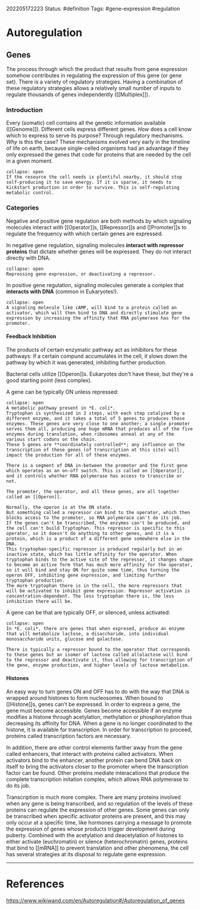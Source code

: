 202205172223
Status: #definition
Tags: #gene-expression #regulation 

# Autoregulation
## Genes

The process through which the product that results from gene expression somehow contributes in regulating the expression of this gene (or gene set). There is a variety of regulatory strategies. Having a combination of these regulatory strategies allows a relatively small number of inputs to regulate thousands of genes independently ([[Multiplex]]).

### Introduction
Every (somatic) cell contains all the genetic information available ([[Genome]]). Different cells express different genes. *How* does a cell know which to express to serve its purpose? Through regulatory mechanisms. *Why* is this the case? These mechanisms evolved very early in the timeline of life on earth, because single-celled organisms had an advantage if they only expressed the genes that code for proteins that are needed by the cell in a given moment.
```ad-example
collapse: open
If the resource the cell needs is plentiful nearby, it should stop self-producing it to save energy. If it is sparse, it needs to kickstart production in order to survive. This is self-regulating metabolic control.

```

### Categories
Negative and positive gene regulation are both methods by which signaling molecules interact with [[Operator]]s, [[Repressor]]s and [[Promoter]]s to regulate the frequency with which certain genes are expressed.

In negative gene regulation, signaling molecules **interact with repressor proteins** that dictate whether genes will be expressed. They do not interact directly with DNA.
```ad-example
collapse: open
Repressing gene expression, or deactivating a repressor.

```

In positive gene regulation, signaling molecules generate a complex that **interacts with DNA** (common in Eukaryotes!).
```ad-example
collapse: open
A signaling molecule like cAMP, will bind to a protein called an activator, which will then bind to DNA and directly stimulate gene expression by increasing the affinity that RNA polymerase has for the promoter.

```

#### Feedback Inhibition

The products of certain enzymatic pathway act as inhibitors for these pathways: if a certain compund accumulates in the cell, it slows down the pathway by which it was generated, inhibiting further production.

Bacterial cells utilize [[Operon]]s. Eukaryotes don't have these, but they're a good starting point (less complex).

A gene can be typically ON unless repressed:
```ad-example
collapse: open
A metabolic pathway present in *E. coli*.
Tryptophan is synthesized in 3 steps, with each step catalyzed by a different enzyme, and it takes a total of 5 genes to produces these enzymes. These genes are very close to one another; a single promoter serves them all, producing one huge mRNA that produces all of the five enzymes during translation, when ribosomes anneal at any of the various start codons on the chain.
These 5 genes are **coordinately controlled**; any influence on the transcription of these genes (of transcription at this site) will impact the production for all of these enzymes.

There is a segment of DNA in-between the promoter and the first gene which operates as an on-off switch. This is called an [[Operator]], and it controls whether RNA polymerase has access to transcribe or not.

The promoter, the operator, and all these genes, are all together called an [[Operon]].

Normally, the operon is at the ON state.
But something called a repressor can bind to the operator, which then blocks access to the promoter, so RNA polymerace can't do its job.
If the genes can't be transcribed, the enzymes can't be produced, and the cell can't build Tryptophan. This repressor is specific to this operator, so it doesn't do anything to other genes, and it is a protein, which is a product of a different gene somewhere else in the DNA.
This tryptophan-specific repressor is produced regularly but in an inactive state, which has little affinity for the operator. When tryptophan binds to the active site of the repressor, it changes shape to become an active form that has much more affinity for the operator, so it will bind and stay ON for quite some time, thus turning the operon OFF, inhibiting gene expression, and limiting further tryptophan production.
The more tryptophan there is in the cell, the more repressors that will be activated to inhibit gene expression. Repressor activation is concentration-dependent. The less tryptophan there is, the less inhibition there will be.

```

A gene can be that are typically OFF, or silenced, unless activated:
```ad-example
collapse: open
In *E. coli*, there are genes that when expresed, produce an enzyme that will metabolize lactose, a disaccharide, into individual monosaccharide units, glucose and galactose.

There is typically a repressor bound to the operator that corresponds to these genes but an isomer of lactose called allolactose will bind to the repressor and deactivate it, thus allowing for transcription of the gene, enzyme production, and higher levels of lactose metabolism.

```

#### Histones
An easy way to turn genes ON and OFF has to do with the way that DNA is wrapped around histones to form nucleosomes.
When bound to [[Histone]]s, genes can't be expressed.
In order to express a gene, the gene must become accessible. Genes become accessible if an enzyme modifies a histone through acetylation, methylation or phosphorylation thus decreasing its affinity for DNA.
When a gene is no longer coordinated to the histone, it is available for transcription.
In order for transcription to proceed, proteins called transcription factors are necessary.

In addition, there are other control elements farther away from the gene called enhancers, that interact with proteins called activators.
When activators bind to the enhancer, another protein can bend DNA back on itself to bring the activators closer to the promoter where the transcription factor can be found.
Other proteins mediate interacations that produce the complete transcription initation complex, which allows RNA polymerase to do its job.

Transcription is much more complex. There are many proteins involved when any gene is being transcribed, and so regulation of the levels of these proteins can regulate the expression of other genes.
Some genes can only be transcribed when specific activator proteins are present, and this may only occur at a specific time, like hormones carrying a message to promote the expression of genes whose products trigger development during puberty.
Combined with the acetylation and deacetylation of histones to either activate (euchromatin) or silence (heterochromatin) genes, proteins that bind to [[mRNA]] to prevent translation and other phenomena, the cell has several strategies at its disposal to regulate gene expression.


---
# References
https://www.wikiwand.com/en/Autoregulation#/Autoregulation_of_genes